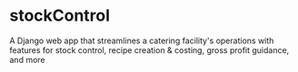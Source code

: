 # stockControl
A Django web app that streamlines a catering facility's operations with features for stock control, recipe creation &amp; costing, gross profit guidance, and more
